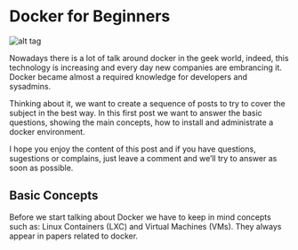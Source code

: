 # Docker for Beginners

![alt tag](https://github.com/bugfactory/posts/blob/master/docker-for-beginners/imgs/docker.png)

Nowadays there is a lot of talk around docker in the geek world, indeed, 
this technology is increasing and every day new companies are embrancing it.
Docker became almost a required knowledge for developers and sysadmins.

Thinking about it, we want to create a sequence of posts to try to cover
the subject in the best way. In this first post we want to answer the basic
questions, showing the main concepts, how to install and administrate a docker environment.

I hope you enjoy the content of this post and if you have questions, sugestions or complains,
just leave a comment and we’ll try to answer as soon as possible.

## Basic Concepts

Before we start talking about Docker we have to keep in mind concepts such as: 
Linux Containers (LXC) and Virtual Machines (VMs). They always appear in papers related to docker.
